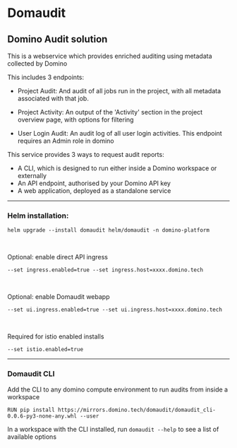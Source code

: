# Domaudit
## Domino Audit solution

This is a webservice which provides enriched auditing using metadata collected by Domino

This includes 3 endpoints:

- Project Audit: And audit of all jobs run in the project, with all metadata associated with that job.

- Project Activity: An output of the 'Activity' section in the project overview page, with options for filtering

- User Login Audit: An audit log of all user login activities. This endpoint requires an Admin role in domino

This service provides 3 ways to request audit reports:
- A CLI, which is designed to run either inside a Domino workspace or externally
- An API endpoint, authorised by your Domino API key
- A web application, deployed as a standalone service

---

### Helm installation:

```
helm upgrade --install domaudit helm/domaudit -n domino-platform
```
<br>  

Optional: enable direct API ingress
```
--set ingress.enabled=true --set ingress.host=xxxx.domino.tech 
```
<br>  

Optional: enable Domaudit webapp
```
--set ui.ingress.enabled=true --set ui.ingress.host=xxxx.domino.tech 
```
<br>  

Required for istio enabled installs
```
--set istio.enabled=true
```
---

### Domaudit CLI

Add the CLI to any domino compute environment to run audits from inside a workspace
```
RUN pip install https://mirrors.domino.tech/domaudit/domaudit_cli-0.0.6-py3-none-any.whl --user
```

In a workspace with the CLI installed, run `domaudit --help` to see a list of available options